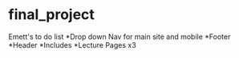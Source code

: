 final_project
=============

Emett's to do list
*Drop down Nav for main site and mobile 
*Footer
*Header
*Includes
*Lecture Pages x3
